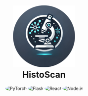 <h1 align="center">
  <br>
    <img src="\images\histoscan-logo.png" alt="HistoScan Image" width="200">
  <br>
  HistoScan
  <br>
</h1>

<div align="center">
    <img src="https://img.shields.io/badge/PyTorch-EE4C2C.svg?style=for-the-badge&logo=pytorch&logoColor=white" alt="PyTorch" style="border-radius: 50%;">
    <img src="https://img.shields.io/badge/Flask-000000.svg?style=for-the-badge&logo=flask&logoColor=white" alt="Flask" style="border-radius: 50%;">
    <img src="https://img.shields.io/badge/React-61DAFB.svg?style=for-the-badge&logo=react&logoColor=white" alt="React" style="border-radius: 50%;">
    <img src="https://img.shields.io/badge/Node.js-339933.svg?style=for-the-badge&logo=node.js&logoColor=white" alt="Node.js" style="border-radius: 50%;">
</div>
